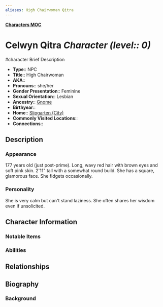 ```yaml
---
aliases: High Chairwoman Qitra
---
```

**[Characters MOC](../../../_MOC/Myrria%20MOC.md#Characters)**
# Celwyn Qitra *Character (level:: 0)*
#character 
Brief Description

- **Type**:: NPC
- **Title**:: High Chairwoman
- **AKA**:: 
- **Pronouns**:: she/her
- **Gender Presentation**:: Feminine
- **Sexual Orientation**:: Lesbian
- **Ancestry**:: [Gnome](../../ancestries/common%20ancestries/Gnome.md)
- **Birthyear**:: 
- **Home**:: [Slipgarten (City)](../../locations/slipgarten/settlements/Slipgarten%20(City).md)
- **Commonly Visited Locations**:: 
- **Connections**:: 

## Description
### Appearance
177 years old (just post-prime). Long, wavy red hair with brown eyes and soft pink skin. 2'11" tall with a somewhat round build. She has a square, glamorous face. She fidgets occasionally.
### Personality
She is very calm but can't stand laziness. She often shares her wisdom even if unsolicited.

## Character Information
### Notable Items

### Abilities

## Relationships

## Biography
### Background
